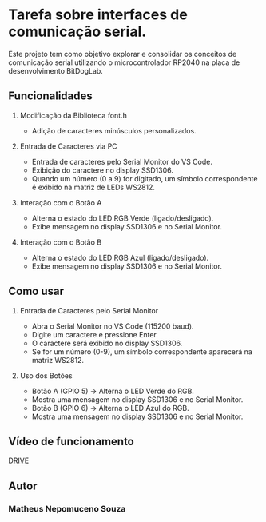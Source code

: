 # Tarefa sobre interfaces de comunicação serial.
Este projeto tem como objetivo explorar e consolidar os conceitos de comunicação serial utilizando o microcontrolador RP2040 na placa de desenvolvimento BitDogLab.

## Funcionalidades

1. Modificação da Biblioteca font.h
   - Adição de caracteres minúsculos personalizados.

2. Entrada de Caracteres via PC
   - Entrada de caracteres pelo Serial Monitor do VS Code.
   - Exibição do caractere no display SSD1306.
   - Quando um número (0 a 9) for digitado, um símbolo correspondente é exibido na matriz de LEDs WS2812.

3. Interação com o Botão A
   - Alterna o estado do LED RGB Verde (ligado/desligado).
   - Exibe mensagem no display SSD1306 e no Serial Monitor.

4. Interação com o Botão B
   - Alterna o estado do LED RGB Azul (ligado/desligado).
   - Exibe mensagem no display SSD1306 e no Serial Monitor.

## Como usar

1. Entrada de Caracteres pelo Serial Monitor
   - Abra o Serial Monitor no VS Code (115200 baud).
   - Digite um caractere e pressione Enter.
   - O caractere será exibido no display SSD1306.
   - Se for um número (0-9), um símbolo correspondente aparecerá na matriz WS2812.

2. Uso dos Botões
   - Botão A (GPIO 5) → Alterna o LED Verde do RGB.
   - Mostra uma mensagem no display SSD1306 e no Serial Monitor.
   - Botão B (GPIO 6) → Alterna o LED Azul do RGB.
   - Mostra uma mensagem no display SSD1306 e no Serial Monitor.

## Vídeo de funcionamento
[DRIVE](https://drive.google.com/file/d/1rXAHaI3Q7h9mYURxemshJwHarujbNvVD/view?usp=drive_link)

## Autor
### Matheus Nepomuceno Souza
